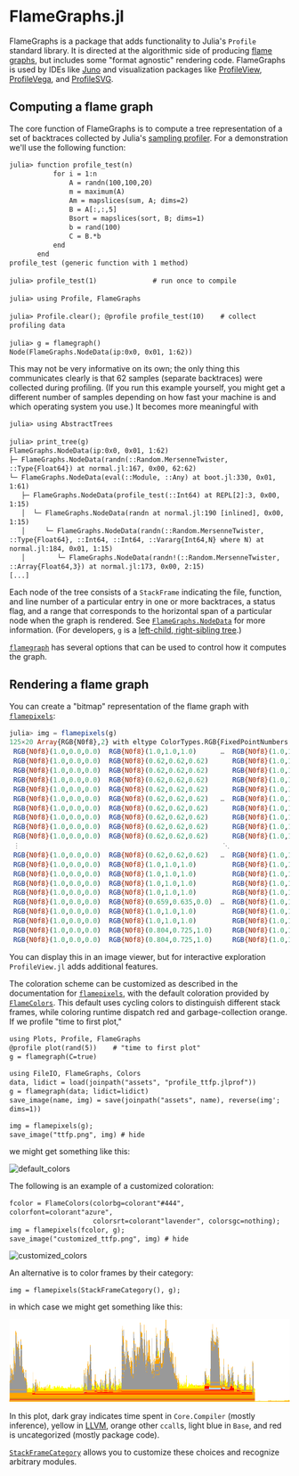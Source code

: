 # FlameGraphs.jl

FlameGraphs is a package that adds functionality to Julia's `Profile` standard library. It is directed at the algorithmic side of producing [flame graphs](http://www.brendangregg.com/flamegraphs.html), but includes some "format agnostic" rendering code.
FlameGraphs is used by IDEs like [Juno](https://github.com/JunoLab/Juno.jl) and visualization packages like [ProfileView](https://github.com/timholy/ProfileView.jl), [ProfileVega](https://github.com/davidanthoff/ProfileVega.jl), and
[ProfileSVG](https://github.com/timholy/ProfileSVG.jl).

## Computing a flame graph

The core function of FlameGraphs is to compute a tree representation of a set of backtraces collected by Julia's [sampling profiler](https://docs.julialang.org/en/latest/manual/profile/). For a demonstration we'll use the following function:

```jldoctest profile_test; filter=[r", [0-9]+:[0-9]+\)", r"0x0[123]"]
julia> function profile_test(n)
           for i = 1:n
               A = randn(100,100,20)
               m = maximum(A)
               Am = mapslices(sum, A; dims=2)
               B = A[:,:,5]
               Bsort = mapslices(sort, B; dims=1)
               b = rand(100)
               C = B.*b
           end
       end
profile_test (generic function with 1 method)

julia> profile_test(1)              # run once to compile

julia> using Profile, FlameGraphs

julia> Profile.clear(); @profile profile_test(10)    # collect profiling data

julia> g = flamegraph()
Node(FlameGraphs.NodeData(ip:0x0, 0x01, 1:62))
```

This may not be very informative on its own; the only thing this communicates clearly is that 62 samples (separate backtraces) were collected during profiling.
(If you run this example yourself, you might get a different number of samples depending on how fast your machine is and which operating system you use.)
It becomes more meaningful with

```jldoctest profile_test; filter=[r"^\s*[├└│⋮].*$", r", [0-9]+:[0-9]+\)", r"0x0[123]"]
julia> using AbstractTrees

julia> print_tree(g)
FlameGraphs.NodeData(ip:0x0, 0x01, 1:62)
├─ FlameGraphs.NodeData(randn(::Random.MersenneTwister, ::Type{Float64}) at normal.jl:167, 0x00, 62:62)
└─ FlameGraphs.NodeData(eval(::Module, ::Any) at boot.jl:330, 0x01, 1:61)
   ├─ FlameGraphs.NodeData(profile_test(::Int64) at REPL[2]:3, 0x00, 1:15)
   │  └─ FlameGraphs.NodeData(randn at normal.jl:190 [inlined], 0x00, 1:15)
   │     └─ FlameGraphs.NodeData(randn(::Random.MersenneTwister, ::Type{Float64}, ::Int64, ::Int64, ::Vararg{Int64,N} where N) at normal.jl:184, 0x01, 1:15)
   │        └─ FlameGraphs.NodeData(randn!(::Random.MersenneTwister, ::Array{Float64,3}) at normal.jl:173, 0x00, 2:15)
[...]
```

Each node of the tree consists of a `StackFrame` indicating the file, function, and line number of a particular entry in one or more backtraces, a status flag, and a range that corresponds to the horizontal span of a particular node when the graph is rendered.  See [`FlameGraphs.NodeData`](@ref) for more information.
(For developers, `g` is a
[left-child, right-sibling tree](https://github.com/JuliaCollections/LeftChildRightSiblingTrees.jl).)

[`flamegraph`](@ref) has several options that can be used to control how it computes the graph.

## Rendering a flame graph

You can create a "bitmap" representation of the flame graph with [`flamepixels`](@ref):

```julia
julia> img = flamepixels(g)
125×20 Array{RGB{N0f8},2} with eltype ColorTypes.RGB{FixedPointNumbers.Normed{UInt8,8}}:
 RGB{N0f8}(1.0,0.0,0.0)  RGB{N0f8}(1.0,1.0,1.0)      …  RGB{N0f8}(1.0,1.0,1.0)  RGB{N0f8}(1.0,1.0,1.0)  RGB{N0f8}(1.0,1.0,1.0)
 RGB{N0f8}(1.0,0.0,0.0)  RGB{N0f8}(0.62,0.62,0.62)      RGB{N0f8}(1.0,1.0,1.0)  RGB{N0f8}(1.0,1.0,1.0)  RGB{N0f8}(1.0,1.0,1.0)
 RGB{N0f8}(1.0,0.0,0.0)  RGB{N0f8}(0.62,0.62,0.62)      RGB{N0f8}(1.0,1.0,1.0)  RGB{N0f8}(1.0,1.0,1.0)  RGB{N0f8}(1.0,1.0,1.0)
 RGB{N0f8}(1.0,0.0,0.0)  RGB{N0f8}(0.62,0.62,0.62)      RGB{N0f8}(1.0,1.0,1.0)  RGB{N0f8}(1.0,1.0,1.0)  RGB{N0f8}(1.0,1.0,1.0)
 RGB{N0f8}(1.0,0.0,0.0)  RGB{N0f8}(0.62,0.62,0.62)      RGB{N0f8}(1.0,1.0,1.0)  RGB{N0f8}(1.0,1.0,1.0)  RGB{N0f8}(1.0,1.0,1.0)
 RGB{N0f8}(1.0,0.0,0.0)  RGB{N0f8}(0.62,0.62,0.62)   …  RGB{N0f8}(1.0,1.0,1.0)  RGB{N0f8}(1.0,1.0,1.0)  RGB{N0f8}(1.0,1.0,1.0)
 RGB{N0f8}(1.0,0.0,0.0)  RGB{N0f8}(0.62,0.62,0.62)      RGB{N0f8}(1.0,1.0,1.0)  RGB{N0f8}(1.0,1.0,1.0)  RGB{N0f8}(1.0,1.0,1.0)
 RGB{N0f8}(1.0,0.0,0.0)  RGB{N0f8}(0.62,0.62,0.62)      RGB{N0f8}(1.0,1.0,1.0)  RGB{N0f8}(1.0,1.0,1.0)  RGB{N0f8}(1.0,1.0,1.0)
 RGB{N0f8}(1.0,0.0,0.0)  RGB{N0f8}(0.62,0.62,0.62)      RGB{N0f8}(1.0,1.0,1.0)  RGB{N0f8}(1.0,1.0,1.0)  RGB{N0f8}(1.0,1.0,1.0)
 RGB{N0f8}(1.0,0.0,0.0)  RGB{N0f8}(0.62,0.62,0.62)      RGB{N0f8}(1.0,1.0,1.0)  RGB{N0f8}(1.0,1.0,1.0)  RGB{N0f8}(1.0,1.0,1.0)
 ⋮                                                   ⋱                                                                        
 RGB{N0f8}(1.0,0.0,0.0)  RGB{N0f8}(0.62,0.62,0.62)   …  RGB{N0f8}(1.0,1.0,1.0)  RGB{N0f8}(1.0,1.0,1.0)  RGB{N0f8}(1.0,1.0,1.0)
 RGB{N0f8}(1.0,0.0,0.0)  RGB{N0f8}(1.0,1.0,1.0)         RGB{N0f8}(1.0,1.0,1.0)  RGB{N0f8}(1.0,1.0,1.0)  RGB{N0f8}(1.0,1.0,1.0)
 RGB{N0f8}(1.0,0.0,0.0)  RGB{N0f8}(1.0,1.0,1.0)         RGB{N0f8}(1.0,1.0,1.0)  RGB{N0f8}(1.0,1.0,1.0)  RGB{N0f8}(1.0,1.0,1.0)
 RGB{N0f8}(1.0,0.0,0.0)  RGB{N0f8}(1.0,1.0,1.0)         RGB{N0f8}(1.0,1.0,1.0)  RGB{N0f8}(1.0,1.0,1.0)  RGB{N0f8}(1.0,1.0,1.0)
 RGB{N0f8}(1.0,0.0,0.0)  RGB{N0f8}(1.0,1.0,1.0)         RGB{N0f8}(1.0,1.0,1.0)  RGB{N0f8}(1.0,1.0,1.0)  RGB{N0f8}(1.0,1.0,1.0)
 RGB{N0f8}(1.0,0.0,0.0)  RGB{N0f8}(0.659,0.635,0.0)  …  RGB{N0f8}(1.0,1.0,1.0)  RGB{N0f8}(1.0,1.0,1.0)  RGB{N0f8}(1.0,1.0,1.0)
 RGB{N0f8}(1.0,0.0,0.0)  RGB{N0f8}(1.0,1.0,1.0)         RGB{N0f8}(1.0,1.0,1.0)  RGB{N0f8}(1.0,1.0,1.0)  RGB{N0f8}(1.0,1.0,1.0)
 RGB{N0f8}(1.0,0.0,0.0)  RGB{N0f8}(1.0,1.0,1.0)         RGB{N0f8}(1.0,1.0,1.0)  RGB{N0f8}(1.0,1.0,1.0)  RGB{N0f8}(1.0,1.0,1.0)
 RGB{N0f8}(1.0,0.0,0.0)  RGB{N0f8}(0.804,0.725,1.0)     RGB{N0f8}(1.0,1.0,1.0)  RGB{N0f8}(1.0,1.0,1.0)  RGB{N0f8}(1.0,1.0,1.0)
 RGB{N0f8}(1.0,0.0,0.0)  RGB{N0f8}(0.804,0.725,1.0)     RGB{N0f8}(1.0,1.0,1.0)  RGB{N0f8}(1.0,1.0,1.0)  RGB{N0f8}(1.0,1.0,1.0)
```

You can display this in an image viewer, but for interactive exploration `ProfileView.jl` adds additional features.

The coloration scheme can be customized as described in the documentation for [`flamepixels`](@ref), with the default coloration provided by [`FlameColors`](@ref).
This default uses cycling colors to distinguish different stack frames, while coloring runtime dispatch red and garbage-collection orange.
If we profile "time to first plot,"

```
using Plots, Profile, FlameGraphs
@profile plot(rand(5))    # "time to first plot"
g = flamegraph(C=true)
```
```@setup ttfp
using FileIO, FlameGraphs, Colors
data, lidict = load(joinpath("assets", "profile_ttfp.jlprof"))
g = flamegraph(data; lidict=lidict)
save_image(name, img) = save(joinpath("assets", name), reverse(img'; dims=1))
```
```@repl ttfp
img = flamepixels(g);
save_image("ttfp.png", img) # hide
```
we might get something like this:

![default_colors](assets/ttfp.png)

The following is an example of a customized coloration:
```@repl ttfp
fcolor = FlameColors(colorbg=colorant"#444", colorfont=colorant"azure",
                     colorsrt=colorant"lavender", colorsgc=nothing);
img = flamepixels(fcolor, g);
save_image("customized_ttfp.png", img) # hide
```
![customized_colors](assets/customized_ttfp.png)

An alternative is to color frames by their category:

```@repl ttfp
img = flamepixels(StackFrameCategory(), g);
```
in which case we might get something like this:

![sfc_colors](assets/categorize_ttfp.png)

In this plot, dark gray indicates time spent in `Core.Compiler` (mostly inference), yellow in [LLVM](https://en.wikipedia.org/wiki/LLVM), orange other `ccall`s, light blue in `Base`,
and red is uncategorized (mostly package code).

[`StackFrameCategory`](@ref) allows you to customize these choices and recognize arbitrary modules.
